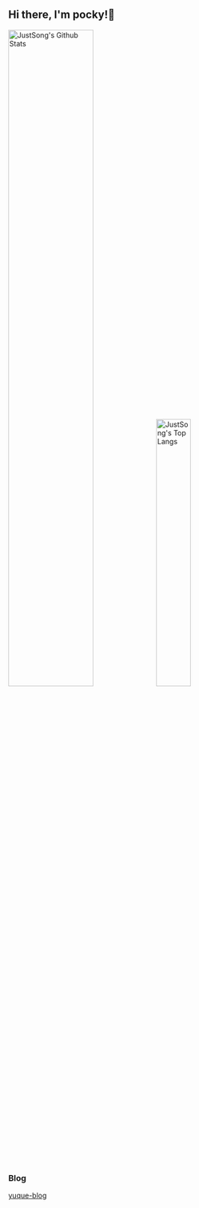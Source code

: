 ## Hi there, I'm pocky!👋

<p>
     <img src="https://github-readme-stats.vercel.app/api?username=2460392754&show_icons=true&hide_border=true" alt="JustSong's Github Stats" width="58%" />
    <img src="https://github-readme-stats.vercel.app/api/top-langs/?username=2460392754&layout=compact&hide_border=true&langs_count=10" alt="JustSong's Top Langs" width="37%" /> 
</p>

### Blog
[yuque-blog](https://www.yuque.com/pocky)
